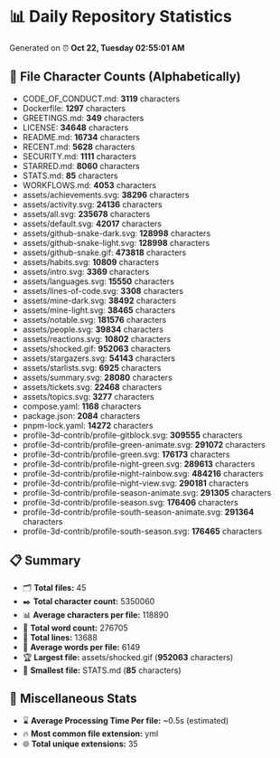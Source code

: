 # 📊 Daily Repository Statistics
Generated on ⏰ **Oct 22, Tuesday 02:55:01 AM**

## 📂 File Character Counts (Alphabetically)
- CODE_OF_CONDUCT.md: **3119** characters
- Dockerfile: **1297** characters
- GREETINGS.md: **349** characters
- LICENSE: **34648** characters
- README.md: **16734** characters
- RECENT.md: **5628** characters
- SECURITY.md: **1111** characters
- STARRED.md: **8060** characters
- STATS.md: **85** characters
- WORKFLOWS.md: **4053** characters
- assets/achievements.svg: **38296** characters
- assets/activity.svg: **24136** characters
- assets/all.svg: **235678** characters
- assets/default.svg: **42017** characters
- assets/github-snake-dark.svg: **128998** characters
- assets/github-snake-light.svg: **128998** characters
- assets/github-snake.gif: **473818** characters
- assets/habits.svg: **10809** characters
- assets/intro.svg: **3369** characters
- assets/languages.svg: **15550** characters
- assets/lines-of-code.svg: **3308** characters
- assets/mine-dark.svg: **38492** characters
- assets/mine-light.svg: **38465** characters
- assets/notable.svg: **181576** characters
- assets/people.svg: **39834** characters
- assets/reactions.svg: **10802** characters
- assets/shocked.gif: **952063** characters
- assets/stargazers.svg: **54143** characters
- assets/starlists.svg: **6925** characters
- assets/summary.svg: **28080** characters
- assets/tickets.svg: **22468** characters
- assets/topics.svg: **3277** characters
- compose.yaml: **1168** characters
- package.json: **2084** characters
- pnpm-lock.yaml: **14272** characters
- profile-3d-contrib/profile-gitblock.svg: **309555** characters
- profile-3d-contrib/profile-green-animate.svg: **291072** characters
- profile-3d-contrib/profile-green.svg: **176173** characters
- profile-3d-contrib/profile-night-green.svg: **289613** characters
- profile-3d-contrib/profile-night-rainbow.svg: **484216** characters
- profile-3d-contrib/profile-night-view.svg: **290181** characters
- profile-3d-contrib/profile-season-animate.svg: **291305** characters
- profile-3d-contrib/profile-season.svg: **176406** characters
- profile-3d-contrib/profile-south-season-animate.svg: **291364** characters
- profile-3d-contrib/profile-south-season.svg: **176465** characters

## 📋 Summary
- 🗂️ **Total files:** 45
- ✒️ **Total character count:** 5350060
- 📊 **Average characters per file:** 118890
- 📝 **Total word count:** 276705
- 🧾 **Total lines:** 13688
- 📐 **Average words per file:** 6149
- 🏆 **Largest file:** assets/shocked.gif (**952063** characters)
- 🥉 **Smallest file:** STATS.md (**85** characters)

## 🌟 Miscellaneous Stats
- ⌛ **Average Processing Time Per file:** ~0.5s (estimated)
- 🔥 **Most common file extension:** yml
- 🌐 **Total unique extensions:** 35

